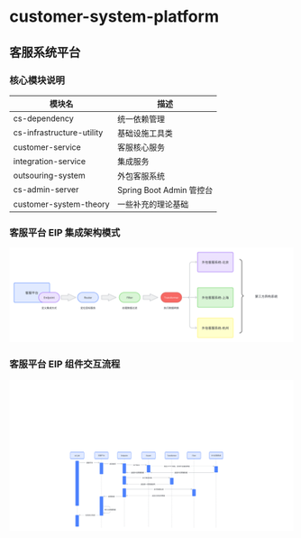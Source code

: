 # customer-system-platform

## 客服系统平台

### 核心模块说明

| 模块名                    | 描述                     |
| ------------------------- | ------------------------ |
| cs-dependency             | 统一依赖管理             |
| cs-infrastructure-utility | 基础设施工具类           |
| customer-service          | 客服核心服务             |
| integration-service       | 集成服务                 |
| outsouring-system         | 外包客服系统             |
| cs-admin-server           | Spring Boot Admin 管控台 |
| customer-system-theory    | 一些补充的理论基础       |



### 客服平台 EIP 集成架构模式

![客服平台EIP集成架构模式](docs/客服平台EIP集成架构模式.png)

### 客服平台 EIP 组件交互流程

![客服平台EIP组件交互流程](docs/客服平台EIP组件交互流程.png)

